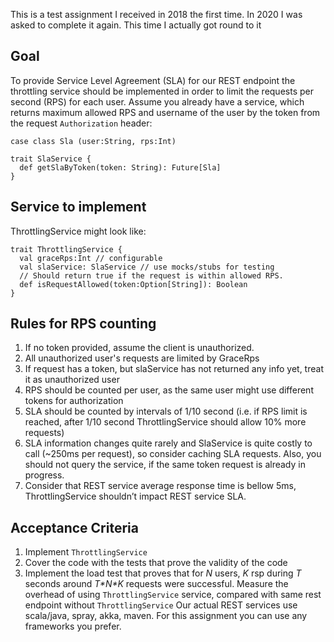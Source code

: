 This is a test assignment I received in 2018 the first time. In 2020 I was asked to complete it again. This time I actually got round to it

Goal
----
To provide Service Level Agreement (SLA) for our REST endpoint the
throttling service should be implemented in order to limit the requests per
second (RPS) for each user.
Assume you already have a service, which returns maximum allowed
RPS and username of the user by the token from the request
`Authorization` header:

```
case class Sla (user:String, rps:Int)

trait SlaService {
  def getSlaByToken(token: String): Future[Sla]
}
```

Service to implement
---------
ThrottlingService might look like:
```
trait ThrottlingService {
  val graceRps:Int // configurable
  val slaService: SlaService // use mocks/stubs for testing
  // Should return true if the request is within allowed RPS.
  def isRequestAllowed(token:Option[String]): Boolean
}
```

Rules for RPS counting
-------
1. If no token provided, assume the client is unauthorized.
2. All unauthorized user's requests are limited by GraceRps
3. If request has a token, but slaService has not returned any info yet,
treat it as unauthorized user
4. RPS should be counted per user, as the same user might use
different tokens for authorization
5. SLA should be counted by intervals of 1/10 second (i.e. if RPS
limit is reached, after 1/10 second ThrottlingService should allow
10% more requests)
6. SLA information changes quite rarely and SlaService is quite
costly to call (~250ms per request), so consider caching SLA
requests. Also, you should not query the service, if the same token
request is already in progress.
7. Consider that REST service average response time is bellow 5ms,
ThrottlingService shouldn’t impact REST service SLA.

Acceptance Criteria
-------
1. Implement `ThrottlingService`
2. Cover the code with the tests that prove the validity of the code
3. Implement the load test that proves that for *N* users, *K* rsp during *T*
seconds around *T\*N\*K* requests were successful. Measure the
overhead of using `ThrottlingService` service, compared with same
rest endpoint without `ThrottlingService`
Our actual REST services use scala/java, spray, akka, maven.
For this assignment you can use any frameworks you prefer.
